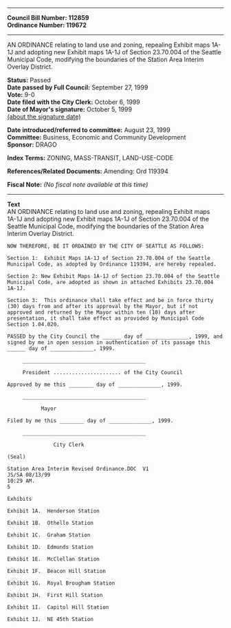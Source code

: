 * * * * *  
  
**Council Bill Number: [](#h0)[](#h2)112859**   
**Ordinance Number: 119672**  
  
* * * * *  
  
AN ORDINANCE relating to land use and zoning, repealing Exhibit maps 1A-1J and adopting new Exhibit maps 1A-1J of Section 23.70.004 of the Seattle Municipal Code, modifying the boundaries of the Station Area Interim Overlay District.  
  
**Status:** Passed   
**Date passed by Full Council:** September 27, 1999   
**Vote:** 9-0   
**Date filed with the City Clerk:** October 6, 1999   
**Date of Mayor's signature:** October 5, 1999   
[(about the signature date)](/~public/approvaldate.htm)   
  
  
**Date introduced/referred to committee:** August 23, 1999   
**Committee:** Business, Economic and Community Development   
**Sponsor:** DRAGO   
  
**Index Terms:** ZONING, MASS-TRANSIT, LAND-USE-CODE  
  
**References/Related Documents:** Amending: Ord 119394  
  
**Fiscal Note:** *(No fiscal note available at this time)*  
  
* * * * *  
  
**Text**  
    AN ORDINANCE relating to land use and zoning, repealing Exhibit maps  
    1A-1J and adopting new Exhibit maps 1A-1J of Section 23.70.004 of the  
    Seattle Municipal Code, modifying the boundaries of the Station Area  
    Interim Overlay District.  
  
    NOW THEREFORE, BE IT ORDAINED BY THE CITY OF SEATTLE AS FOLLOWS:  
  
    Section 1:  Exhibit Maps 1A-1J of Section 23.70.004 of the Seattle  
    Municipal Code, as adopted by Ordinance 119394, are hereby repealed.  
  
    Section 2: New Exhibit Maps 1A-1J of Section 23.70.004 of the Seattle  
    Municipal Code, are adopted as shown in attached Exhibits 23.70.004  
    1A-1J.  
  
    Section 3:  This ordinance shall take effect and be in force thirty  
    (30) days from and after its approval by the Mayor, but if not  
    approved and returned by the Mayor within ten (10) days after  
    presentation, it shall take effect as provided by Municipal Code  
    Section 1.04.020.  
  
    PASSED by the City Council the ______ day of ______________, 1999, and  
    signed by me in open session in authentication of its passage this  
    ______ day of ______________, 1999.  
  
         ________________________________________  
  
         President ...................... of the City Council  
  
    Approved by me this ________ day of ______________, 1999.  
  
         ________________________________________  
  
               Mayor  
  
    Filed by me this ________ day of ______________, 1999.  
  
         ________________________________________  
  
                   City Clerk  
  
    (Seal)  
  
    Station Area Interim Revised Ordinance.DOC  V1  
    JS/SA 08/13/99  
    10:29 AM.  
    5  
  
    Exhibits  
  
    Exhibit 1A.  Henderson Station  
  
    Exhibit 1B.  Othello Station  
  
    Exhibit 1C.  Graham Station  
  
    Exhibit 1D.  Edmunds Station  
  
    Exhibit 1E.  McClellan Station  
  
    Exhibit 1F.  Beacon Hill Station  
  
    Exhibit 1G.  Royal Brougham Station  
  
    Exhibit 1H.  First Hill Station  
  
    Exhibit 1I.  Capitol Hill Station  
  
    Exhibit 1J.  NE 45th Station  
